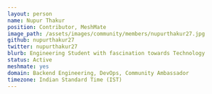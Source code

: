 ```yaml
---
layout: person
name: Nupur Thakur
position: Contributor, MeshMate
image_path: /assets/images/community/members/nupurthakur27.jpg
github: nupurthakur27
twitter: nupurthakur27
blurb: Engineering Student with fascination towards Technology
status: Active
meshmate: yes
domain: Backend Engineering, DevOps, Community Ambassador
timezone: Indian Standard Time (IST)
---
```

